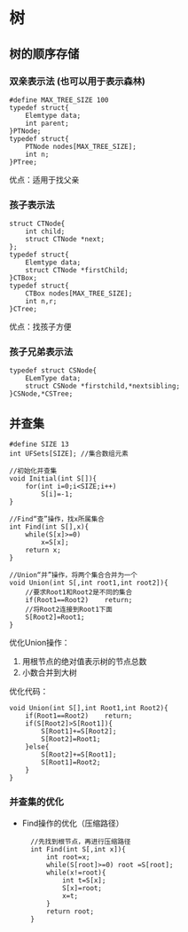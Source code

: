 # 树

## 树的顺序存储

### 双亲表示法 __(也可以用于表示森林)__

    #define MAX_TREE_SIZE 100
    typedef struct{
        Elemtype data;
        int parent;
    }PTNode;
    typedef struct{
        PTNode nodes[MAX_TREE_SIZE];
        int n;
    }PTree;

优点：适用于找父亲

### 孩子表示法

    struct CTNode{
        int child;
        struct CTNode *next;
    };
    typedef struct{
        Elemtype data;
        struct CTNode *firstChild;
    }CTBox;
    typedef struct{
        CTBox nodes[MAX_TREE_SIZE];
        int n,r;
    }CTree;

优点：找孩子方便

### 孩子兄弟表示法

    typedef struct CSNode{
        ELemType data;
        struct CSNode *firstchild,*nextsibling;
    }CSNode,*CSTree;

## 并查集

    #define SIZE 13
    int UFSets[SIZE]; //集合数组元素

    //初始化并查集
    void Initial(int S[]){
        for(int i=0;i<SIZE;i++)
            S[i]=-1;
    }

    //Find“查”操作，找x所属集合
    int Find(int S[],x){
        while(S[x]>=0)
            x=S[x];
        return x;
    }

    //Union“并”操作，将两个集合合并为一个 
    void Union(int S[,int root1,int root2]){
        //要求Root1和Root2是不同的集合
        if(Root1==Root2)    return;
        //将Root2连接到Root1下面
        S[Root2]=Root1;
    }

优化Union操作：

1. 用根节点的绝对值表示树的节点总数
2. 小数合并到大树

优化代码：

    void Union(int S[],int Root1,int Root2){
        if(Root1==Root2)    return;
        if(S[Root2]>S[Root1]){
            S[Root1]+=S[Root2];
            S[Root2]=Root1;
        }else{
            S[Root2]+=S[Root1];
            S[Root1]=Root2;
        }
    }

### 并查集的优化

- Find操作的优化（压缩路径）

        //先找到根节点，再进行压缩路径
        int Find(int S[,int x]){
            int root=x;
            while(S[root]>=0) root =S[root];
            while(x!=root){
                int t=S[x];
                S[x]=root;
                x=t;
            }
            return root;
        }
